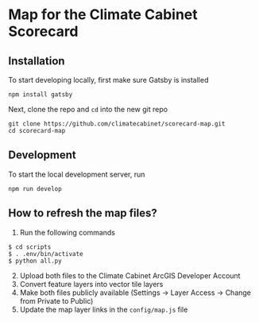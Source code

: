 # Map for the Climate Cabinet Scorecard

## Installation
To start developing locally, first make sure Gatsby is installed
```
npm install gatsby
```
Next, clone the repo and `cd` into the new git repo
```
git clone https://github.com/climatecabinet/scorecard-map.git
cd scorecard-map
```

## Development
To start the local development server, run
```
npm run develop
```

## How to refresh the map files?
1. Run the following commands
```(shell)
$ cd scripts
$ . .env/bin/activate
$ python all.py
``` 
2. Upload both files to the Climate Cabinet ArcGIS Developer Account
3. Convert feature layers into vector tile layers
4. Make both files publicly available (Settings -> Layer Access -> Change from Private to Public)
5. Update the map layer links in the `config/map.js` file
